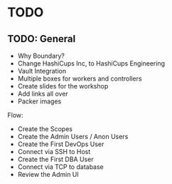# TODO

## TODO: General

- Why Boundary?
- Change HashiCups Inc, to HashiCups Engineering
- Vault Integration
- Multiple boxes for workers and controllers
- Create slides for the workshop
- Add links all over
- Packer images

Flow:

- Create the Scopes
- Create the Admin Users / Anon Users
- Create the First DevOps User
- Connect via SSH to Host
- Create the First DBA User
- Connect via TCP to database
- Review the Admin UI
